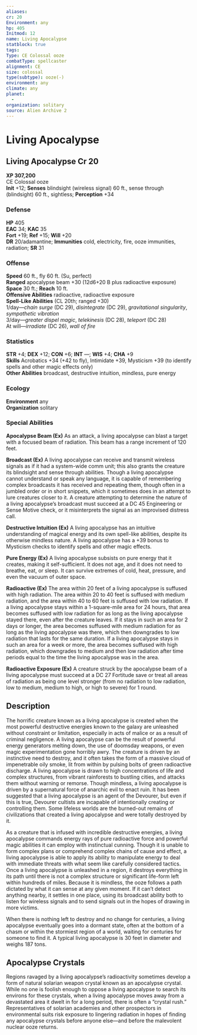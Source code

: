 ```yaml
---
aliases: 
cr: 20
Environment: any
hp: 405
Initmod: 12
name: Living Apocalypse
statblock: true
tags: 
Type: CE Colossal ooze
combatType: spellcaster
alignment: CE
size: colossal
type(subtype): ooze(-)
environment: any
climate: any
planet:
  - 
organization: solitary
source: Alien Archive 2
---
```


# Living Apocalypse

## Living Apocalypse Cr 20

**XP 307,200**  
CE Colossal ooze  
**Init** +12; **Senses** blindsight (wireless signal) 60 ft., sense through (blindsight) 60 ft., sightless; **Perception** +34  

### Defense

**HP** 405  
**EAC** 34; **KAC** 35  
**Fort** +19; **Ref** +15; **Will** +20  
**DR** 20/adamantine; **Immunities** cold, electricity, fire, ooze immunities, radiation; **SR** 31  

### Offense

**Speed** 60 ft., fly 60 ft. (Su, perfect)  
**Ranged** apocalypse beam +30 (12d6+20 B plus radioactive exposure)  
**Space** 30 ft.; **Reach** 10 ft.  
**Offensive Abilities** radioactive, radioactive exposure  
**Spell-Like Abilities** (CL 20th; ranged +30)  
1/day—_chain surge_ (DC 29), _disintegrate_ (DC 29), _gravitational singularity_, _sympathetic vibration_  
3/day—_greater dispel magic_, _telekinesis_ (DC 28), _teleport_ (DC 28)  
At will—_irradiate_ (DC 26), _wall of fire_

### Statistics

**STR** +4; **DEX** +12; **CON** +6; **INT** —; **WIS** +4; **CHA** +9  
**Skills** Acrobatics +34 (+42 to fly), Intimidate +39, Mysticism +39 (to identify spells and other magic effects only)  
**Other Abilities** broadcast, destructive intuition, mindless, pure energy

### Ecology

**Environment** any  
**Organization** solitary

### Special Abilities

**Apocalypse Beam (Ex)** As an attack, a living apocalypse can blast a target with a focused beam of radiation. This beam has a range increment of 120 feet.

**Broadcast (Ex)** A living apocalypse can receive and transmit wireless signals as if it had a system-wide comm unit; this also grants the creature its blindsight and sense through abilities. Though a living apocalypse cannot understand or speak any language, it is capable of remembering complex broadcasts it has received and repeating them, though often in a jumbled order or in short snippets, which it sometimes does in an attempt to lure creatures closer to it. A creature attempting to determine the nature of a living apocalypse’s broadcast must succeed at a DC 45 Engineering or Sense Motive check, or it misinterprets the signal as an improvised distress call.

**Destructive Intuition (Ex)** A living apocalypse has an intuitive understanding of magical energy and its own spell-like abilities, despite its otherwise mindless nature. A living apocalypse has a +39 bonus to Mysticism checks to identify spells and other magic effects.

**Pure Energy (Ex)** A living apocalypse subsists on pure energy that it creates, making it self-sufficient. It does not age, and it does not need to breathe, eat, or sleep. It can survive extremes of cold, heat, pressure, and even the vacuum of outer space.

**Radioactive (Ex)** The area within 20 feet of a living apocalypse is suffused with high radiation. The area within 20 to 40 feet is suffused with medium radiation, and the area within 40 to 60 feet is suffused with low radiation. If a living apocalypse stays within a 1-square-mile area for 24 hours, that area becomes suffused with low radiation for as long as the living apocalypse stayed there, even after the creature leaves. If it stays in such an area for 2 days or longer, the area becomes suffused with medium radiation for as long as the living apocalypse was there, which then downgrades to low radiation that lasts for the same duration. If a living apocalypse stays in such an area for a week or more, the area becomes suffused with high radiation, which downgrades to medium and then low radiation after time periods equal to the time the living apocalypse was in the area.

**Radioactive Exposure (Ex)** A creature struck by the apocalypse beam of a living apocalypse must succeed at a DC 27 Fortitude save or treat all areas of radiation as being one level stronger (from no radiation to low radiation, low to medium, medium to high, or high to severe) for 1 round.

## Description

The horrific creature known as a living apocalypse is created when the most powerful destructive energies known to the galaxy are unleashed without constraint or limitation, especially in acts of malice or as a result of criminal negligence. A living apocalypse can be the result of powerful energy generators melting down, the use of doomsday weapons, or even magic experimentation gone horribly awry. The creature is driven by an instinctive need to destroy, and it often takes the form of a massive cloud of impenetrable oily smoke, lit from within by pulsing bolts of green radioactive discharge. A living apocalypse is drawn to high concentrations of life and complex structures, from vibrant rainforests to bustling cities, and attacks them without warning or remorse. Though mindless, a living apocalypse is driven by a supernatural force of anarchic evil to enact ruin. It has been suggested that a living apocalypse is an agent of the Devourer, but even if this is true, Devourer cultists are incapable of intentionally creating or controlling them. Some lifeless worlds are the burned-out remains of civilizations that created a living apocalypse and were totally destroyed by it.

As a creature that is infused with incredible destructive energies, a living apocalypse commands energy rays of pure radioactive force and powerful magic abilities it can employ with instinctual cunning. Though it is unable to form complex plans or comprehend complex chains of cause and effect, a living apocalypse is able to apply its ability to manipulate energy to deal with immediate threats with what seem like carefully considered tactics. Once a living apocalypse is unleashed in a region, it destroys everything in its path until there is not a complex structure or significant life-form left within hundreds of miles. Because it is mindless, the ooze follows a path dictated by what it can sense at any given moment. If it can’t detect anything nearby, it settles in one place, using its broadcast ability both to listen for wireless signals and to send signals out in the hopes of drawing in more victims.

When there is nothing left to destroy and no change for centuries, a living apocalypse eventually goes into a dormant state, often at the bottom of a chasm or within the stormiest region of a world, waiting for centuries for someone to find it. A typical living apocalypse is 30 feet in diameter and weighs 187 tons.

## Apocalypse Crystals

Regions ravaged by a living apocalypse’s radioactivity sometimes develop a form of natural solarian weapon crystal known as an apocalypse crystal. While no one is foolish enough to oppose a living apocalypse to search its environs for these crystals, when a living apocalypse moves away from a devastated area it dwelt in for a long period, there is often a “crystal rush.” Representatives of solarian academies and other prospectors in environmental suits risk exposure to lingering radiation in hopes of finding any apocalypse crystals before anyone else—and before the malevolent nuclear ooze returns.


